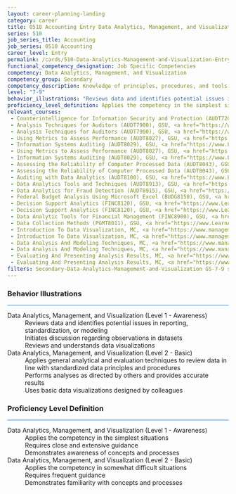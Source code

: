 ```yaml
---
layout: career-planning-landing
category: career
title: 0510 Accounting Entry Data Analytics, Management, and Visualization
series: 510
job_series_title: Accounting
job_series: 0510 Accounting
career_level: Entry
permalink: /cards/510-Data-Analytics-Management-and-Visualization-Entry
functional_competency_designation: Job Specific Competencies
competency: Data Analytics, Management, and Visualization
competency_group: Secondary
competency_description: Knowledge of principles, procedures, and tools used to manage and analyze data in order to make conclusions about that information; identifies trends and metrics from large data sets; presents data in a visually clear way to enable decision makers to identify patterns and grasp difficult concepts.
level: "7-9"
behavior_illustrations: "Reviews data and identifies potential issues in reporting, standardization, or modeling ? Initiates discussion regarding observations in datasets ? Reviews and understands data visualizations ? Applies general analytical and evaluation techniques to review data in line with standardized data principles and procedures ? Performs analyses as directed by others and provides accurate results ? Uses basic data visualizations designed by colleagues"
proficiency_level_definition: Applies the competency in the simplest situations ? Requires close and extensive guidance ? Demonstrates awareness of concepts and processes ? Applies the competency in somewhat difficult situations ? Requires frequent guidance ? Demonstrates familiarity with concepts and processes 
relevant_courses: 
 - Counterintelligence for Information Security and Protection (AUDT7200), GSU, <a href="https://www.LearnAtGSUSA.com/AUDT7201">https://www.LearnAtGSUSA.com/AUDT7201</a>
 - Analysis Techniques for Auditors (AUDT7900), GSU, <a href="https://www.LearnAtGSUSA.com/AUDT7901">https://www.LearnAtGSUSA.com/AUDT7901</a>
 - Analysis Techniques for Auditors (AUDT7900), GSU, <a href="https://www.LearnAtGSUSA.com/AUDT7905">https://www.LearnAtGSUSA.com/AUDT7905</a>
 - Using Metrics to Assess Performance (AUDT8027), GSU, <a href="https://www.LearnAtGSUSA.com/AUDT8028">https://www.LearnAtGSUSA.com/AUDT8028</a>
 - Information Systems Auditing (AUDT8029), GSU, <a href="https://www.LearnAtGSUSA.com/AUDT8030">https://www.LearnAtGSUSA.com/AUDT8030</a>
 - Using Metrics to Assess Performance (AUDT8027), GSU, <a href="https://www.LearnAtGSUSA.com/AUDT8032">https://www.LearnAtGSUSA.com/AUDT8032</a>
 - Information Systems Auditing (AUDT8029), GSU, <a href="https://www.LearnAtGSUSA.com/AUDT8034">https://www.LearnAtGSUSA.com/AUDT8034</a>
 - Assessing the Reliability of Computer Processed Data (AUDT8043), GSU, <a href="https://www.LearnAtGSUSA.com/AUDT8044">https://www.LearnAtGSUSA.com/AUDT8044</a>
 - Assessing the Reliability of Computer Processed Data (AUDT8043), GSU, <a href="https://www.LearnAtGSUSA.com/AUDT8048">https://www.LearnAtGSUSA.com/AUDT8048</a>
 - Auditing with Data Analytics (AUDT8100), GSU, <a href="https://www.LearnAtGSUSA.com/AUDT8101">https://www.LearnAtGSUSA.com/AUDT8101</a>
 - Data Analytics Tools and Techniques (AUDT8913), GSU, <a href="https://www.LearnAtGSUSA.com/AUDT8914">https://www.LearnAtGSUSA.com/AUDT8914</a>
 - Data Analytics for Fraud Detection (AUDT8915), GSU, <a href="https://www.LearnAtGSUSA.com/AUDT8916">https://www.LearnAtGSUSA.com/AUDT8916</a>
 - Federal Budget Analysis Using Microsoft Excel (BUDG8150), GSU, <a href="https://www.LearnAtGSUSA.com/BUDG8151">https://www.LearnAtGSUSA.com/BUDG8151</a>
 - Decision Support Analytics (FINC8120), GSU, <a href="https://www.LearnAtGSUSA.com/FINC8121">https://www.LearnAtGSUSA.com/FINC8121</a>
 - Decision Support Analytics (FINC8120), GSU, <a href="https://www.LearnAtGSUSA.com/FINC8125">https://www.LearnAtGSUSA.com/FINC8125</a>
 - Data Analytic Tools for Financial Management (FINC8900), GSU, <a href="https://www.LearnAtGSUSA.com/FINC8901">https://www.LearnAtGSUSA.com/FINC8901</a>
 - Data Collection Methods (PGMT8011), GSU, <a href="https://www.LearnAtGSUSA.com/PGMT8012">https://www.LearnAtGSUSA.com/PGMT8012</a>
 - Introduction To Data Visualization, MC, <a href="https://www.managementconcepts.com/course/id/4606?utm_source=CFOportal&utm_medium=listing&utm_campaign=CFOTTEP&utm_id=23FM">https://www.managementconcepts.com/course/id/4606?utm_source=CFOportal&utm_medium=listing&utm_campaign=CFOTTEP&utm_id=23FM</a>
 - Introduction To Data Visualization, MC, <a href="https://www.managementconcepts.com/course/id/4606?utm_source=CFOportal&utm_medium=listing&utm_campaign=CFOTTEP&utm_id=23FM">https://www.managementconcepts.com/course/id/4606?utm_source=CFOportal&utm_medium=listing&utm_campaign=CFOTTEP&utm_id=23FM</a>
 - Data Analysis And Modeling Techniques, MC, <a href="https://www.managementconcepts.com/course/id/4615?utm_source=CFOportal&utm_medium=listing&utm_campaign=CFOTTEP&utm_id=23FM">https://www.managementconcepts.com/course/id/4615?utm_source=CFOportal&utm_medium=listing&utm_campaign=CFOTTEP&utm_id=23FM</a>
 - Data Analysis And Modeling Techniques, MC, <a href="https://www.managementconcepts.com/course/id/4615?utm_source=CFOportal&utm_medium=listing&utm_campaign=CFOTTEP&utm_id=23FM">https://www.managementconcepts.com/course/id/4615?utm_source=CFOportal&utm_medium=listing&utm_campaign=CFOTTEP&utm_id=23FM</a>
 - Evaluating And Presenting Analysis Results, MC, <a href="https://www.managementconcepts.com/course/id/4665?utm_source=CFOportal&utm_medium=listing&utm_campaign=CFOTTEP&utm_id=23FM">https://www.managementconcepts.com/course/id/4665?utm_source=CFOportal&utm_medium=listing&utm_campaign=CFOTTEP&utm_id=23FM</a>
 - Evaluating And Presenting Analysis Results, MC, <a href="https://www.managementconcepts.com/course/id/4665?utm_source=CFOportal&utm_medium=listing&utm_campaign=CFOTTEP&utm_id=23FM">https://www.managementconcepts.com/course/id/4665?utm_source=CFOportal&utm_medium=listing&utm_campaign=CFOTTEP&utm_id=23FM</a>
filters: Secondary-Data-Analytics-Management-and-Visualization GS-7-9 series-0510
---
```


<div class="desktop:grid-col-6 margin-y-3">
  <div class="border-top-2 bg-white padding-3 shadow-5 height-full members-hover border-1px button-border border-top-blue radius-lg card-text-color">
    <h3>Behavior Illustrations</h3>
    <hr style="background-color: #2680EB !important;"/>
    <dl class="text-base card-content-color"><dt>Data Analytics, Management, and Visualization (Level 1 - Awareness)</dt><dd>Reviews data and identifies potential issues in reporting, standardization, or modeling </dd><dd> Initiates discussion regarding observations in datasets </dd><dd> Reviews and understands data visualizations</dd><dt>Data Analytics, Management, and Visualization (Level 2 - Basic)</dt><dd>Applies general analytical and evaluation techniques to review data in line with standardized data principles and procedures </dd><dd> Performs analyses as directed by others and provides accurate results </dd><dd> Uses basic data visualizations designed by colleagues</dd></dl>
  </div>
</div>
<div class="desktop:grid-col-6 margin-y-3">
  <div class="border-top-2 bg-white padding-3 shadow-5 height-full members-hover border-1px button-border border-top-blue radius-lg card-text-color">
    <h3>Proficiency Level Definition</h3>
     <hr style="background-color: #1b75e0 !important;"/>
    <dl class="text-base card-content-color"><dt>Data Analytics, Management, and Visualization (Level 1 - Awareness)</dt><dd>Applies the competency in the simplest situations </dd><dd> Requires close and extensive guidance </dd><dd> Demonstrates awareness of concepts and processes</dd><dt>Data Analytics, Management, and Visualization (Level 2 - Basic)</dt><dd>Applies the competency in somewhat difficult situations </dd><dd> Requires frequent guidance </dd><dd> Demonstrates familiarity with concepts and processes </dd></dl>
  </div>
</div>